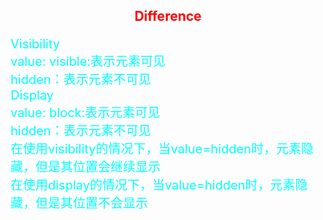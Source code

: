 <style>
h2{
text-align:center;
color:red;
}
p{
font-size:20px;
color:aqua;
}
</style>

<h2>Difference</h2>
<p>
Visibility<br>
value: visible:表示元素可见<br>
        hidden：表示元素不可见  <br>     
Display<br>
value: block:表示元素可见<br>
        hidden：表示元素不可见  <br>     
在使用visibility的情况下，当value=hidden时，元素隐藏，但是其位置会继续显示<br>
在使用display的情况下，当value=hidden时，元素隐藏，但是其位置不会显示


</p>
